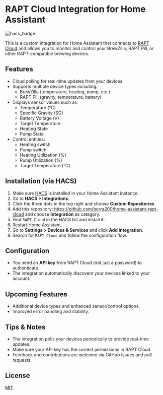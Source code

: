 # RAPT Cloud Integration for Home Assistant

![hacs_badge](https://img.shields.io/badge/HACS-Custom-blue.svg)

This is a custom integration for Home Assistant that connects to [RAPT Cloud](https://app.rapt.io) and allows you to monitor and control your BrewZilla, RAPT Pill, or other RAPT-compatible brewing devices.

## Features

- Cloud polling for real-time updates from your devices.
- Supports multiple device types including:
  - BrewZilla (temperature, heating, pump, etc.)
  - RAPT Pill (gravity, temperature, battery)
- Displays sensor values such as:
  - Temperature (°C)
  - Specific Gravity (SG)
  - Battery Voltage (V)
  - Target Temperature
  - Heating State
  - Pump State
- Control entities:
  - Heating switch
  - Pump switch
  - Heating Utilization (%)
  - Pump Utilization (%)
  - Target Temperature (°C)

## Installation (via HACS)

1. Make sure [HACS](https://hacs.xyz/) is installed in your Home Assistant instance.
2. Go to **HACS > Integrations**.
3. Click the three dots in the top right and choose **Custom Repositories**.
4. Add this repository: https://github.com/berra200/home-assistant-rapt-cloud and choose **Integration** as category.
5. Find `RAPT Cloud` in the HACS list and install it.
6. Restart Home Assistant.
7. Go to **Settings > Devices & Services** and click **Add Integration**.
8. Search for `RAPT Cloud` and follow the configuration flow.

## Configuration

- You need an **API key** from RAPT Cloud (not just a password) to authenticate.
- The integration automatically discovers your devices linked to your account.

## Upcoming Features

- Additional device types and enhanced sensor/control options.
- Improved error handling and stability.

## Tips & Notes

- The integration polls your devices periodically to provide real-time updates.
- Make sure your API key has the correct permissions in RAPT Cloud.
- Feedback and contributions are welcome via GitHub issues and pull requests.

## License

[MIT](LICENSE)
